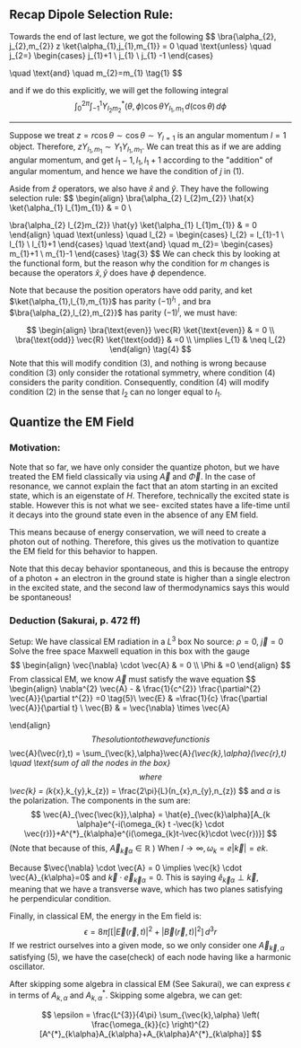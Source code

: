 ## Recap Dipole Selection Rule:

Towards the end of last lecture, we got the following 
$$
\bra{\alpha_{2}, j_{2},m_{2}}  z \ket{\alpha_{1},j_{1},m_{1}} = 0 \quad \text{unless} \quad j_{2=}
\begin{cases}
j_{1}+1 \\
j_{1} \\
j_{1} -1
\end{cases}

\quad \text{and} \quad m_{2}=m_{1} \tag{1}
$$

and if we do this explicitly, we will get the following integral 
$$
\int_{0}^{2\pi} \int_{-1}^{1} Y^{*}_{l_{2}m_{2}}(\theta,\phi) \cos \theta Y_{l_{1},m_{1}} \, d(\cos \theta)  \, d\phi \tag{2}
$$
___
Suppose we treat $z = r\cos \theta \sim \cos \theta \sim Y_{l=1}$ is an angular momentum $l=1$ object.  Therefore, $z Y_{l_{1},m_{1}} \sim Y_{1} Y_{l_{1},m_{1}}$. We can treat this as if we are adding angular momentum, and get $l_{1}-1 ,l_{1},l_{1}+1$  according to the "addition" of angular momentum, and hence we have the condition of $j$ in $(1)$.

Aside from $\hat{z}$ operators, we also have $\hat{x}$ and $\hat{y}$. They have the following selection rule:
$$
\begin{align}
\bra{\alpha_{2} l_{2}m_{2}} \hat{x} \ket{\alpha_{1} l_{1}m_{1}}  & = 0   \\

\bra{\alpha_{2} l_{2}m_{2}} \hat{y} \ket{\alpha_{1} l_{1}m_{1}}  & = 0  
\end{align}
\quad \text{unless} \quad l_{2} =
\begin{cases}
l_{2} = l_{1}-1 \\
l_{1} \\
l_{1}+1
\end{cases}
\quad
\text{and}
\quad
m_{2}=
\begin{cases} 
m_{1}+1 \\
m_{1}-1
\end{cases} \tag{3}
$$
We can check this by looking at the functional form, but the reason why the condition for $m$ changes is because the operators $\hat{x}, \hat{y}$ does have $\phi$ dependence.


Note that because the position operators have odd parity, and ket $\ket{\alpha_{1},l_{1},m_{1}}$ has parity $(-1)^{l_{1}}$ , and bra $\bra{\alpha_{2},l_{2},m_{2}}$ has parity $(-1)^{l}$, we must have:

$$
\begin{align}
\bra{\text{even}} \vec{R} \ket{\text{even}}  & = 0  \\
\bra{\text{odd}}  \vec{R} \ket{\text{odd}}  & =0  \\
\implies l_{1}  & \neq l_{2}
\end{align} \tag{4}
$$
Note that this will modify condition $(3)$, and nothing is wrong because condition $(3)$ only consider the rotational symmetry, where condition $(4)$ considers the parity condition. Consequently, condition $(4)$ will modify condition $(2)$ in the sense that $l_{2}$ can no longer equal to $l_{1}$.

## Quantize the EM Field

### Motivation:
Note that so far, we have only consider the quantize photon, but we have treated the EM field classically via using $\vec{A}$ and $\vec{\Phi}$. In the case of resonance, we  cannot explain the fact that an atom starting in an excited state, which is an eigenstate of $H$. Therefore, technically the excited state is stable. However this is not what we see- excited states have a life-time until it decays into the ground state even in the absence of any EM field.

This means because of energy conservation, we will need to create a photon out of nothing. Therefore, this gives us the motivation to quantize the EM field for this behavior to happen. 

Note that this decay behavior spontaneous, and this is because the entropy of a photon + an electron in the ground state is higher than a single electron in the excited state, and the second law of thermodynamics says this would be spontaneous!

### Deduction (Sakurai, p. 472 ff)

Setup: 
We have classical EM radiation in a $L^{3}$ box
No source: $\rho =0$, $\vec{j}=0$
Solve the free space Maxwell equation in this box with the gauge
$$
\begin{align}
\vec{\nabla} \cdot \vec{A}  & = 0 \\
\Phi & =0
\end{align}
$$
From classical EM, we know $\vec{A}$ must satisfy the wave equation 
$$
\begin{align}
\nabla^{2} \vec{A} -  & \frac{1}{c^{2}} \frac{\partial^{2} \vec{A}}{\partial t^{2}}  =0 \tag{5}\\
\vec{E}  & =\frac{1}{c} \frac{\partial \vec{A}}{\partial t} \\
\vec{B}  & = \vec{\nabla} \times \vec{A}

\end{align}
$$
The solution to the wave function is 
$$
\vec{A}(\vec{r},t) = \sum_{\vec{k},\alpha}\vec{A}_{\vec{k},\alpha}(\vec{r},t) \quad \text{sum of all the nodes in the box}
$$
where 
$$
\vec{k} = (k_{x},k_{y},k_{z}) = \frac{2\pi}{L}(n_{x},n_{y},n_{z})
$$
and $\alpha$ is the polarization. The components in the sum are:
$$
\vec{A}_{\vec{\vec{k}},\alpha} = \hat{e}_{\vec{k}\alpha}[A_{k \alpha}e^{-i(\omega_{k} t -\vec{k} \cdot \vec{r})}+A^{*}_{k\alpha}e^{i(\omega_{k}t-\vec{k}\cdot \vec{r})}]
$$
(Note that because of this, $\vec{A}_{\vec{k} \alpha} \in \mathbb{R}$ )
When $l\to \infty, \omega_{k} = e |\vec{k}| = ek$.

Because $\vec{\nabla} \cdot \vec{A} = 0 \implies \vec{k} \cdot \vec{A}_{k\alpha}=0$ and $\vec{k} \cdot \vec{e}_{\vec{k} \alpha}=0$. This is saying $\hat{e}_{\vec{k} \alpha} \perp \vec{k}$, meaning that we have a transverse wave, which has two planes satisfying he perpendicular condition.

Finally, in classical EM, the energy in the Em field is:
$$
\epsilon = 8\pi \int [|\vec{E}(\vec{r},t)|^{2}+| \vec{B}(\vec{r},t)|^{2}] \, d^3r 
$$
If we restrict ourselves into a given mode, so we only consider one $\vec{A}_{\vec{k},\alpha}$ satisfying (5), we have the case(check) of each node having like a harmonic oscillator.

After skipping some algebra in classical EM (See Sakurai), we can express $\epsilon$ in terms of $A_{k,\alpha}$ and $A^{*}_{k,\alpha}$. Skipping some algebra, we can get:

$$
\epsilon = \frac{L^{3}}{4\pi} \sum_{\vec{k},\alpha} \left( \frac{\omega_{k}}{c} \right)^{2}[A^{*}_{k\alpha}A_{k\alpha}+A_{k\alpha}A^{*}_{k\alpha}]
$$

